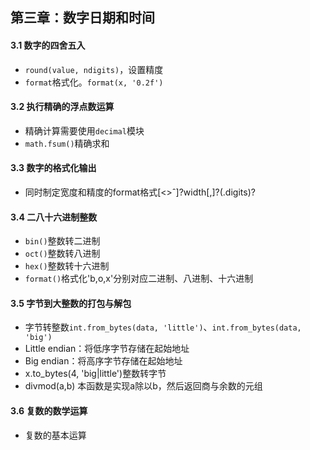 ## 第三章：数字日期和时间

#### 3.1 数字的四舍五入
- `round(value, ndigits)`，设置精度
- `format`格式化。`format(x, '0.2f')`

#### 3.2 执行精确的浮点数运算
- 精确计算需要使用`decimal`模块
- `math.fsum()`精确求和


#### 3.3 数字的格式化输出
- 同时制定宽度和精度的format格式[<>ˆ]?width[,]?(.digits)?

#### 3.4 二八十六进制整数
- `bin()`整数转二进制
- `oct()`整数转八进制
- `hex()`整数转十六进制
- `format()`格式化'b,o,x'分别对应二进制、八进制、十六进制

#### 3.5 字节到大整数的打包与解包
- 字节转整数`int.from_bytes(data, 'little')`、`int.from_bytes(data, 'big')`
- Little endian：将低序字节存储在起始地址
- Big endian：将高序字节存储在起始地址
- x.to_bytes(4, 'big|little')整数转字节
- divmod(a,b) 本函数是实现a除以b，然后返回商与余数的元组

#### 3.6 复数的数学运算
- 复数的基本运算